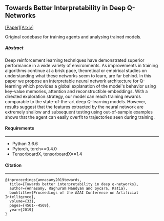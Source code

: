 ## Towards Better Interpretability in Deep Q-Networks
[[Paper]](https://wvvw.aaai.org/ojs/index.php/AAAI/article/view/4377)[[Arxiv]](https://arxiv.org/abs/1809.05630)
 
Original codebase for training agents and analysing trained models.
 


##### Abstract

Deep reinforcement learning techniques have demonstrated superior performance in a wide variety of environments. As improvements in training algorithms continue at a brisk pace, theoretical or empirical studies on understanding what these networks seem to learn, are far behind. In this paper we propose an interpretable neural network architecture for Q-learning which provides a global explanation of the model's behavior using key-value memories, attention and reconstructible embeddings. With a directed exploration strategy, our model can reach training rewards comparable to the state-of-the-art deep Q-learning models. However, results suggest that the features extracted by the neural network are extremely shallow and subsequent testing using out-of-sample examples shows that the agent can easily overfit to trajectories seen during training. 

#### Requirements
___
- Python 3.6.6
- Pytorch, torch==0.4.0
- TensorboardX, tensorboardX==1.4

#### Citation
___
```
@inproceedings{annasamy2019towards,
  title={Towards better interpretability in deep q-networks},
  author={Annasamy, Raghuram Mandyam and Sycara, Katia},
  booktitle={Proceedings of the AAAI Conference on Artificial Intelligence},
  volume={33},
  pages={4561--4569},
  year={2019}
}
```